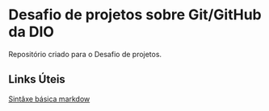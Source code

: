 # Desafio de projetos sobre Git/GitHub da DIO

Repositório criado para o  Desafio de projetos.

## Links Úteis

[Sintâxe básica markdow](https://www.markdownguide.org/basic-syntax/)

